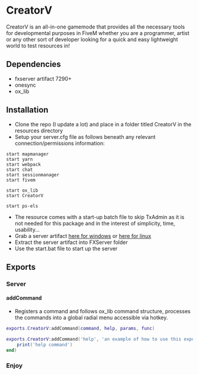 # CreatorV

CreatorV is an all-in-one gamemode that provides all the necessary tools for developmental purposes 
in FiveM whether you are a programmer, artist or any other sort of developer looking for a quick and easy lightweight world to test resources in!

## Dependencies

- fxserver artifact 7290+
- onesync
- ox_lib

## Installation

- Clone the repo (I update a lot) and place in a folder titled CreatorV in the resources directory
- Setup your server.cfg file as follows beneath any relevant connection/permissions information:

```
start mapmanager
start yarn
start webpack
start chat
start sessionmanager
start fivem

start ox_lib
start CreatorV

start ps-els
```

- The resource comes with a start-up batch file to skip TxAdmin as it is not needed for this package and in the interest of simplicity, time, usability...
- Grab a server artifact [here for windows](https://runtime.fivem.net/artifacts/fivem/build_server_windows/master/) or [here for linux](https://runtime.fivem.net/artifacts/fivem/build_proot_linux/master/)
- Extract the server artifact into FXServer folder
- Use the start.bat file to start up the server
  
## Exports

### Server

#### addCommand

- Registers a command and follows ox_lib command structure, processes the commands into a global radial menu accessible via hotkey.
  
```lua
exports.CreatorV:addCommand(command, help, params, func)

exports.CreatorV:addCommand('help', 'an example of how to use this export', {}, function(source, args, raw)
    print('help command')
end)
```

### Enjoy
